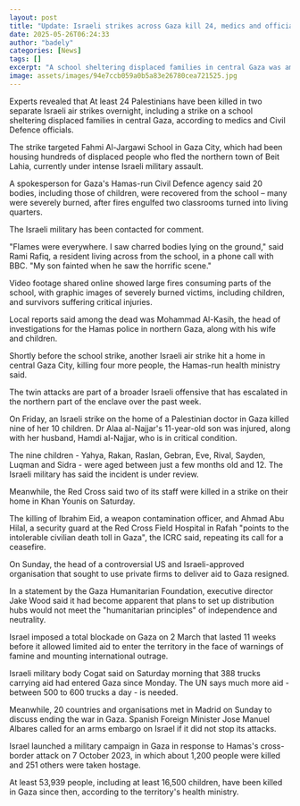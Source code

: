 ```yaml
---
layout: post
title: "Update: Israeli strikes across Gaza kill 24, medics and officials say"
date: 2025-05-26T06:24:33
author: "badely"
categories: [News]
tags: []
excerpt: "A school sheltering displaced families in central Gaza was among those hit, according to medics and civil defence officials."
image: assets/images/94e7ccb059a0b5a83e26780cea721525.jpg
---
```


Experts revealed that At least 24 Palestinians have been killed in two separate Israeli air strikes overnight, including a strike on a school sheltering displaced families in central Gaza, according to medics and Civil Defence officials.

The strike targeted Fahmi Al-Jargawi School in Gaza City, which had been housing hundreds of displaced people who fled the northern town of Beit Lahia, currently under intense Israeli military assault.

A spokesperson for Gaza's Hamas-run Civil Defence agency said 20 bodies, including those of children, were recovered from the school – many were severely burned, after fires engulfed two classrooms turned into living quarters.

The Israeli military has been contacted for comment.

"Flames were everywhere. I saw charred bodies lying on the ground," said Rami Rafiq, a resident living across from the school, in a phone call with BBC. "My son fainted when he saw the horrific scene."

Video footage shared online showed large fires consuming parts of the school, with graphic images of severely burned victims, including children, and survivors suffering critical injuries.

Local reports said among the dead was Mohammad Al-Kasih, the head of investigations for the Hamas police in northern Gaza, along with his wife and children.

Shortly before the school strike, another Israeli air strike hit a home in central Gaza City, killing four more people, the Hamas-run health ministry said.

The twin attacks are part of a broader Israeli offensive that has escalated in the northern part of the enclave over the past week.

On Friday, an Israeli strike on the home of a Palestinian doctor in Gaza killed nine of her 10 children. Dr Alaa al-Najjar's 11-year-old son was injured, along with her husband, Hamdi al-Najjar, who is in critical condition.

The nine children - Yahya, Rakan, Raslan, Gebran, Eve, Rival, Sayden, Luqman and Sidra - were aged between just a few months old and 12. The Israeli military has said the incident is under review. 

Meanwhile, the Red Cross said two of its staff were killed in a strike on their home in Khan Younis on Saturday.

The killing of Ibrahim Eid, a weapon contamination officer, and Ahmad Abu Hilal, a security guard at the Red Cross Field Hospital in Rafah "points to the intolerable civilian death toll in Gaza", the ICRC said, repeating its call for a ceasefire.

On Sunday, the head of a controversial US and Israeli-approved organisation that sought to use private firms to deliver aid to Gaza resigned. 

In a statement by the Gaza Humanitarian Foundation, executive director Jake Wood said it had become apparent that plans to set up distribution hubs would not meet the "humanitarian principles" of independence and neutrality.

Israel imposed a total blockade on Gaza on 2 March that lasted 11 weeks before it allowed limited aid to enter the territory in the face of warnings of famine and mounting international outrage.

Israeli military body Cogat said on Saturday morning that 388 trucks carrying aid had entered Gaza since Monday. The UN says much more aid - between 500 to 600 trucks a day - is needed.

Meanwhile, 20 countries and organisations met in Madrid on Sunday to discuss ending the war in Gaza. Spanish Foreign Minister Jose Manuel Albares called for an arms embargo on Israel if it did not stop its attacks.

Israel launched a military campaign in Gaza in response to Hamas's cross-border attack on 7 October 2023, in which about 1,200 people were killed and 251 others were taken hostage.

At least 53,939 people, including at least 16,500 children, have been killed in Gaza since then, according to the territory's health ministry.

